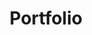 ---
title: Portfolio
summary: My projects
type: landing

cascade:
  - _target:
      kind: page
    params:
      show_breadcrumb: true

sections:
  - block: collection
    id: portfolio
    content:
      count: 0
      title: Portfolio
      filters:
        folders:
          - portfolio
    design:
      view: article-grid
      columns: 2
---